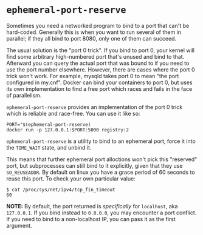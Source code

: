 # `ephemeral-port-reserve`
Sometimes you need a networked program to bind to a port that can't be hard-coded.
Generally this is when you want to run several of them in parallel; if they all
bind to port 8080, only one of them can succeed.

The usual solution is the "port 0 trick". If you bind to port 0, your kernel will
find some arbitrary high-numbered port that's unused and bind to that. Afterward
you can query the actual port that was bound to if you need to use the port number
elsewhere. However, there are cases where the port 0 trick won't work. For example,
mysqld takes port 0 to mean "the port configured in my.cnf". Docker can bind your
containers to port 0, but uses its own implementation to find a free port which 
races and fails in the face of parallelism.

`ephemeral-port-reserve` provides an implementation of the port 0 trick which
is reliable and race-free. You can use it like so:

```!bash
PORT="$(ephemeral-port-reserve)
docker run -p 127.0.0.1:$PORT:5000 registry:2
```


`ephemeral-port-reserve` is a utility to bind to an ephemeral port, force it into
the `TIME_WAIT` state, and unbind it.

This means that further ephemeral port alloctions won't pick this "reserved" port,
but subprocesses can still bind to it explicitly, given that they use `SO_REUSEADDR`.
By default on linux you have a grace period of 60 seconds to reuse this port.
To check your own particular value:

```!bash
$ cat /proc/sys/net/ipv4/tcp_fin_timeout
60
```

**NOTE:** By default, the port returned is *specifically* for `localhost`, aka `127.0.0.1`.
If you bind instead to `0.0.0.0`, you may encounter a port conflict. If you need to
bind to a non-localhost IP, you can pass it as the first argument.
